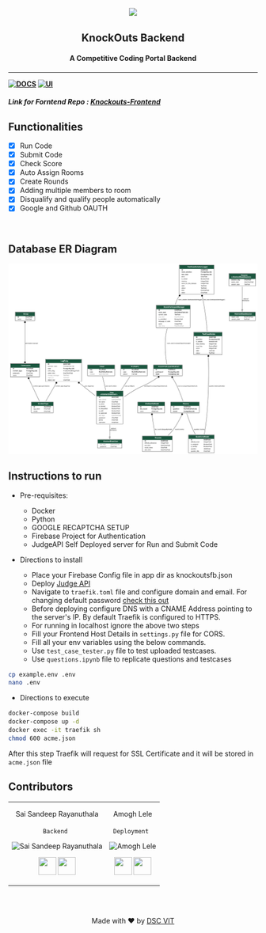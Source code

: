 <p align="center">
<a href="https://dscvit.com">
	<img src="https://user-images.githubusercontent.com/30529572/72455010-fb38d400-37e7-11ea-9c1e-8cdeb5f5906e.png" />
</a>
	<h2 align="center"> KnockOuts Backend </h2>
	<h4 align="center"> A Competitive Coding Portal Backend  <h4>
</p>

---
[![DOCS](https://img.shields.io/badge/Documentation-see%20docs-green?style=flat-square&logo=appveyor)](https://documenter.getpostman.com/view/8653133/T17Nbjz8) 
  [![UI ](https://img.shields.io/badge/User%20Interface-Link%20to%20UI-orange?style=flat-square&logo=appveyor)](https://knockouts.dscvit.com/)

##### Link for Forntend Repo : <a href="https://github.com/GDGVIT/competitive-edge-web">Knockouts-Frontend</a>


## Functionalities
- [x]  Run Code
- [x]  Submit Code
- [x]  Check Score
- [x]  Auto Assign Rooms
- [x]  Create Rounds
- [x]  Adding multiple members to room
- [x]  Disqualify and qualify people automatically
- [x]  Google and Github OAUTH

<br>

## Database ER Diagram
![ER_Diagram](./er.png)

## Instructions to run

* Pre-requisites:
	-  Docker
	-  Python
	-  GOOGLE RECAPTCHA SETUP
	-  Firebase Project for Authentication
	-  JudgeAPI Self Deployed server for Run and Submit Code

* Directions to install
    - Place your Firebase Config file in app dir as knockoutsfb.json
    - Deploy <a href="https://api.judge0.com/">Judge API</a>
    - Navigate to ```traefik.toml``` file and configure domain and email. For changing default password <a href="https://docs.traefik.io/middlewares/basicauth/#general">check this out</a>
    - Before deploying configure DNS with a CNAME Address pointing to the server's IP. By default Traefik is configured to HTTPS.
    - For running in localhost ignore the above two steps
    - Fill your Frontend Host Details in ```settings.py``` file for CORS.
    - Fill all your env variables using the below commands.
    - Use ```test_case_tester.py``` file to test uploaded testcases.
    - Use ```questions.ipynb``` file to replicate questions and testcases
```bash
cp example.env .env
nano .env 
```

* Directions to execute

```bash
docker-compose build
docker-compose up -d
docker exec -it traefik sh
chmod 600 acme.json
```
After this step Traefik will request for SSL Certificate and it will be stored in ```acme.json``` file

## Contributors

<table>
<tr align="center">


<td>

Sai Sandeep Rayanuthala<br><br>
```Backend ```
<p align="center">
<img src = "https://avatars0.githubusercontent.com/u/43823311?s=460&u=e0da23e03034950789b46d08e02c836c4f72f404&v=4" width="150" height="150" alt="Sai Sandeep Rayanuthala">
</p>
<p align="center">
<a href = "https://github.com/raysandeep/"><img src = "http://www.iconninja.com/files/241/825/211/round-collaboration-social-github-code-circle-network-icon.svg" width="36" height = "36"/></a>
<a href = "https://www.linkedin.com/in/sai-sandeep-r/">
<img src = "http://www.iconninja.com/files/863/607/751/network-linkedin-social-connection-circular-circle-media-icon.svg" width="36" height="36"/>
</a>
</p>
</td>

<td>

Amogh Lele<br><br>
```Deployment ```


<p align="center">
<img src = "https://media-exp1.licdn.com/dms/image/C5103AQGhU06DpqXIqw/profile-displayphoto-shrink_200_200/0?e=1603929600&v=beta&t=UZD0D8RDaLbssdQi5Hiap5JZmUH9JGhMM2kQ3m5BQ6o" width="150" height="150" alt="Amogh Lele">
</p>
<p align="center">
<a href = "https://github.com/ATechnoHazard"><img src = "http://www.iconninja.com/files/241/825/211/round-collaboration-social-github-code-circle-network-icon.svg" width="36" height = "36"/></a>
<a href = "https://www.linkedin.com/in/amogh-lele-830131a4/">
<img src = "http://www.iconninja.com/files/863/607/751/network-linkedin-social-connection-circular-circle-media-icon.svg" width="36" height="36"/>
</a>
</p>
</td>







</tr>
  </table>

<br>
<br>

<p align="center">
	Made with ♥️ by <a href="https://dscvit.com">DSC VIT</a>
</p>
